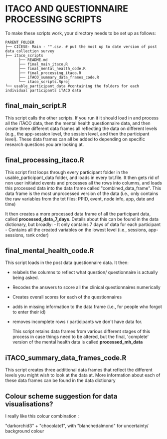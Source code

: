 # ITACO AND QUESTIONNAIRE PROCESSING SCRIPTS

To make these scripts work, your directory needs to be set up as follows:

```{r}
PARENT_FOLDER
├── CICESE- Main - "".csv. # put the most up to date version of post data collection survey
├── itaco_scripts 
      ├── README.md
      ├── final_main_itaco.R
      ├── final_mental_health_code.R
      ├── final_processing_itaco.R
      ├── iTACO_summary_data_frames_code.R
      └── itaco_scripts.Rproj
└── usable_participant_data #containing the folders for each individual participants iTACO data 

```

## final_main_script.R

This script calls the other scripts. If you run it it should load in and process all the iTACO data, then the mental health questionnaire data, and then create three different data frames all reflecting the data on different levels (e.g., the app-session level, the session level, and then the participant level). These data frames can all be added to depending on specific research questions you are looking at.

## final_processing_itaco.R

This script first loops through every participant folder in the usable_participant_data folder, and loads in every txt.file. It then gets rid of non user initiated events and processes all the rows into columns, and loads this processed data into the data frame called "combined_data_frame". This data frame is the most unprocessed version of the data (i.e., only contains the raw variables from the txt files: PPID, event, node info, app, date and time)

It then creates a more processed data frame of all the participant data, called **processed_data_7_days**. Details about this can be found in the data dictionary, but broadly: - It only contains 7 days of data for each participant - Contains all the created variables on the lowest level (i.e., sessions, app-sessions, rank order)

## final_mental_health_code.R

This script loads in the post data questionnaire data. It then:

-   relabels the columns to reflect what question/ questionnaire is actually being asked.

-   Recodes the answers to score all the clinical questionnaires numerically

-   Creates overall scores for each of the questionnaires

-   adds in missing information to the data frame (i.e., for people who forgot to enter their id)

-   removes incomplete rows / participants we don't have data for.

    This script retains data frames from various different stages of this process in case things need to be altered, but the final, 'complete' version of the mental health data is called **processed_mh_data**

## iTACO_summary_data_frames_code.R

This script creates three additional data frames that reflect the different levels you might wish to look at the data at. More information about each of these data frames can be found in the data dictionary

## Colour scheme suggestion for data visualisations?

I really like this colour combination :

"darkorchid3" + "chocolate1", with "blanchedalmond" for uncertainty/ background colour
